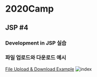 # 2020Camp

## JSP #4
### Development in JSP 실습

### 파일 업로드와 다운로드 예시
[File Upload & Download Example](https://github.com/Younghwan-Lee/2020Camp/tree/master/jspProject4/WebContent/FileLoad)
![index](./fileLoad/index.PNG)
